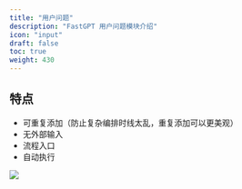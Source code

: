 ```yaml
---
title: "用户问题"
description: "FastGPT 用户问题模块介绍"
icon: "input"
draft: false
toc: true
weight: 430
---
```


## 特点

- 可重复添加（防止复杂编排时线太乱，重复添加可以更美观）
- 无外部输入
- 流程入口
- 自动执行

![](https://cdn.jsdelivr.us/gh/yangchuansheng/fastgpt-docs@main/assets/imgs/chatinput.png)